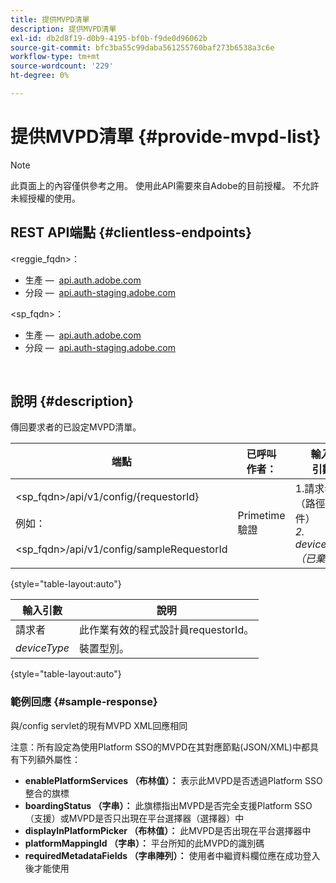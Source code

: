 ```yaml
---
title: 提供MVPD清單
description: 提供MVPD清單
exl-id: db2d8f19-d0b9-4195-bf0b-f9de0d96062b
source-git-commit: bfc3ba55c99daba561255760baf273b6538a3c6e
workflow-type: tm+mt
source-wordcount: '229'
ht-degree: 0%

---
```


# 提供MVPD清單 {#provide-mvpd-list}

>[!NOTE]
>
>此頁面上的內容僅供參考之用。 使用此API需要來自Adobe的目前授權。 不允許未經授權的使用。

## REST API端點 {#clientless-endpoints}

&lt;reggie_fqdn>：

* 生產 —  [api.auth.adobe.com](http://api.auth.adobe.com/)
* 分段 —  [api.auth-staging.adobe.com](http://api.auth-staging.adobe.com/)

&lt;sp_fqdn>：

* 生產 —  [api.auth.adobe.com](http://api.auth.adobe.com/)
* 分段 —  [api.auth-staging.adobe.com](http://api.auth-staging.adobe.com/)

 </br>

## 說明 {#description}

傳回要求者的已設定MVPD清單。

| 端點 | 已呼叫  </br>作者： | 輸入   </br>引數 | HTTP  </br>方法 | 回應 | HTTP  </br>回應 |
| --- | --- | --- | --- | --- | --- |
| &lt;sp_fqdn>/api/v1/config/{requestorId}</br></br>例如：</br></br>&lt;sp_fqdn>/api/v1/config/sampleRequestorId | Primetime驗證 | 1.請求者</br>    （路徑元件）</br>_2.  deviceType （已棄用）_ | GET | 包含MVPD清單的XML或JSON。 | 200 |

{style="table-layout:auto"}


| 輸入引數 | 說明 |
| --------------- | ------------------------------------------------------------- |
| 請求者 | 此作業有效的程式設計員requestorId。 |
| *deviceType* | 裝置型別。 |

{style="table-layout:auto"}

### 範例回應 {#sample-response}

與/config servlet的現有MVPD XML回應相同

注意：所有設定為使用Platform SSO的MVPD在其對應節點(JSON/XML)中都具有下列額外屬性：

* **enablePlatformServices （布林值）：** 表示此MVPD是否透過Platform SSO整合的旗標
* **boardingStatus （字串）：** 此旗標指出MVPD是否完全支援Platform SSO （支援）或MVPD是否只出現在平台選擇器（選擇器）中
* **displayInPlatformPicker （布林值）：** 此MVPD是否出現在平台選擇器中
* **platformMappingId （字串）：** 平台所知的此MVPD的識別碼
* **requiredMetadataFields （字串陣列）：** 使用者中繼資料欄位應在成功登入後才能使用
